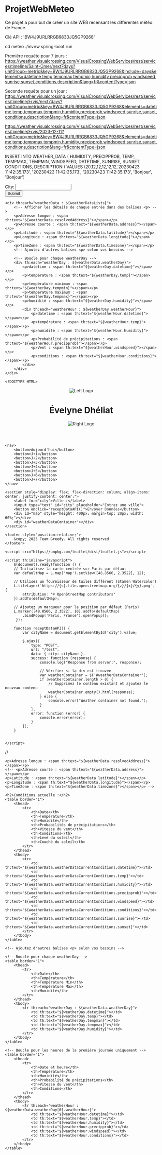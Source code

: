 # ProjetWebMeteo
 Ce projet a pour but de créer un site WEB recensant les différentes météo de France.

Clé API : 'BW4J9URLRRGB6833JQ5GP9268'

cd meteo
./mvnw spring-boot:run

Première requête pour 7 jours :
https://weather.visualcrossing.com/VisualCrossingWebServices/rest/services/timeline/Saint-Omer/next7days?unitGroup=metric&key=BW4J9URLRRGB6833JQ5GP9268&include=days&elements=datetime,temp,tempmax,tempmin,humidity,precipprob,windspeed,sunrise,sunset,conditions,description&lang=fr&contentType=json

Seconde requête pour un jour :
https://weather.visualcrossing.com/VisualCrossingWebServices/rest/services/timeline/Ervis/next7days?unitGroup=metric&key=BW4J9URLRRGB6833JQ5GP9268&elements=datetime,temp,tempmax,tempmin,humidity,precipprob,windspeed,sunrise,sunset,conditions,description&lang=fr&contentType=json

https://weather.visualcrossing.com/VisualCrossingWebServices/rest/services/timeline/Ervis/2023-12-11?unitGroup=metric&key=BW4J9URLRRGB6833JQ5GP9268&elements=datetime,temp,tempmax,tempmin,humidity,precipprob,windspeed,sunrise,sunset,conditions,description&lang=fr&contentType=json

INSERT INTO WEATHER_DATA ( HUMIDITY, PRECIPPROB, TEMP, TEMPMAX, TEMPMIN, WINDSPEED, DATETIME, SUNRISE, SUNSET, CONDITIONS, DESCRIPTION ) VALUES (20,12,12,12,12,12,'20230423 11:42:35.173', '20230423 11:42:35.173', '20230423 11:42:35.173', 'Bonjour', 'Bonjour')

<form action="/test" method="post">
        <label for="city">City:</label>
        <input type="text" id="city" name="city" required><br>
        <input type="submit" value="Submit">
    </form>
    
    <div th:each="weatherData : ${weatherDataLists}">
        <!-- Afficher les détails de chaque entrée dans des balises <p> -->
        <p>Adresse longue : <span th:text="${weatherData.resolvedAddress}"></span></p>
        <p>Adresse courte : <span th:text="${weatherData.address}"></span></p>
        <p>Latitude : <span th:text="${weatherData.latitude}"></span></p>
        <p>Longitude : <span th:text="${weatherData.longitude}"></span></p>
        <p>TimeZone : <span th:text="${weatherData.timezone}"></span></p>
        <!-- Ajoutez d'autres balises <p> selon vos besoins -->
    
        <!-- Boucle pour chaque weatherDay -->
        <div th:each="weatherDay : ${weatherData.weatherDay}">
            <p>datetime : <span th:text="${weatherDay.datetime}"></span></p>
            <p>température : <span th:text="${weatherDay.temp}"></span></p>
            <p>température minimum : <span th:text="${weatherDay.tempmin}"></span></p>
            <p>température maximum : <span th:text="${weatherDay.tempmax}"></span></p>
            <p>humidité : <span th:text="${weatherDay.humidity}"></span></p>
            <div th:each="weatherHour : ${weatherDay.weatherHour}">
                <p>datetime : <span th:text="${weatherHour.datetime}"></span></p>
                <p>température : <span th:text="${weatherHour.temp}"></span></p>
                <p>humidité : <span th:text="${weatherHour.humidity}"></span></p>
                <p>Probabilité de précipitations : <span th:text="${weatherHour.precipprob}"></span></p>
                <p>Vent : <span th:text="${weatherHour.windspeed}"></span></p>
                <p>conditions : <span th:text="${weatherHour.conditions}"></span></p>
            </div>
        </div>
    </div>

    <!DOCTYPE HTML>
<html xmlns:th="http://www.thymeleaf.org">
<head> 
    <title>Weather Data Form</title> 
    <meta http-equiv="Content-Type" content="text/html; charset=UTF-8" />
    <link rel="stylesheet" href="style.css">
    <script src="https://code.jquery.com/jquery-3.6.4.min.js"></script>
</head>
<body>
    <header>
        <img src="img\logo_meteo1.png" alt="Left Logo" class="logo left-logo" />
        <h1>Évelyne Dhéliat</h1>
        <img src="img\logo_imt1.jpg" alt="Right Logo" class="logo right-logo" />
    </header>

    <nav>
        <button>Aujourd'hui</button>
        <button>J+1</button>
        <button>J+2</button>
        <button>J+3</button>
        <button>J+4</button>
        <button>J+5</button>
        <button>J+6</button>
        <button>J+7</button>
    </nav>

    <section style="display: flex; flex-direction: column; align-items: center; justify-content: center;">
        <label for="city">Ville :</label>
        <input type="text" id="city" placeholder="Entrez une ville">
        <button onclick="receptDataAPI()">Envoyer Données</button>
        <div id="map" style="height: 400px; margin-top: 20px; width: 60%;"></div>
        <div id="weatherDataContainer"></div>
    </section>

    <footer style="position:relative;">
        &copy; 2023 Team Greedy. All rights reserved.
    </footer>
    
    <script src="https://unpkg.com/leaflet/dist/leaflet.js"></script>

    <script th:inline="javascript">
        $(document).ready(function () {
        // Initialisez la carte centrée sur Paris par défaut
        var defaultMap = L.map('map').setView([48.8566, 2.3522], 12);

        // Utilisez un fournisseur de tuiles différent (Stamen Watercolor)
        L.tileLayer('https://{s}.tile.openstreetmap.org/{z}/{x}/{y}.png', {
            attribution: '© OpenStreetMap contributors'
        }).addTo(defaultMap);

        // Ajoutez un marqueur pour la position par défaut (Paris)
        L.marker([48.8566, 2.3522], 10).addTo(defaultMap)
            .bindPopup('Paris, France').openPopup();
         });

        function receptDataAPI() {
            var cityName = document.getElementById('city').value;

            $.ajax({
                type: "POST",
                url: "/test",
                data: { city: cityName },
                success: function (response) {
                    console.log("Response from server:", response);

                    // Vérifiez si la div est trouvée
                    var weatherContainer = $('#weatherDataContainer');
                    if (weatherContainer.length > 0) {
                        // Supprimez le contenu existant et ajoutez le nouveau contenu
                        weatherContainer.empty().html(response);
                    } else {
                        console.error("Weather container not found.");
                    }
                },
                error: function (error) {
                    console.error(error);
                }
            });
        }

        
    </script>
</body>

</html>

//


<!-- Afficher les détails de chaque entrée dans des balises <p> -->
    <p>Adresse longue : <span th:text="${weatherData.resolvedAddress}"></span></p>
    <!-- <p>Adresse courte : <span th:text="${weatherData.address}"></span></p>
    <p>Latitude : <span th:text="${weatherData.latitude}"></span></p>
    <p>Longitude : <span th:text="${weatherData.longitude}"></span></p>
    <p>TimeZone : <span th:text="${weatherData.timezone}"></span></p> -->
   
    <h2>Conditions actuelle :</h2>
    <table border="1">
        <thead>
            <tr>
                <th>Date</th>
                <th>Température</th>
                <th>Humidité</th>
                <th>Probabilités de précipitations</th>
                <th>Vitesse du vent</th>
                <th>Conditions</th>
                <th>Levé du soleil</th>
                <th>Couché du soleil</th>
            </tr>
        </thead>
        <tbody>
            <tr>
                <td th:text="${weatherData.weatherDataCurrentConditions.datetime}"></td>
                <td th:text="${weatherData.weatherDataCurrentConditions.temp}"></td>
                <td th:text="${weatherData.weatherDataCurrentConditions.humidity}"></td>
                <td th:text="${weatherData.weatherDataCurrentConditions.precipprob}"></td>
                <td th:text="${weatherData.weatherDataCurrentConditions.windspeed}"></td>
                <td th:text="${weatherData.weatherDataCurrentConditions.conditions}"></td>
                <td th:text="${weatherData.weatherDataCurrentConditions.sunrise}"></td>
                <td th:text="${weatherData.weatherDataCurrentConditions.sunset}"></td>
            </tr>
        </tbody>
    </table>

    <!-- Ajoutez d'autres balises <p> selon vos besoins -->

    <!-- Boucle pour chaque weatherDay -->
    <table border="1">
        <thead>
            <tr>
                <th>Date</th>
                <th>Température</th>
                <th>Température Min</th>
                <th>Température Max</th>
                <th>Humidité</th>
            </tr>
        </thead>
        <tbody>
            <tr th:each="weatherDay : ${weatherData.weatherDay}">
                <td th:text="${weatherDay.datetime}"></td>
                <td th:text="${weatherDay.temp}"></td>
                <td th:text="${weatherDay.tempmin}"></td>
                <td th:text="${weatherDay.tempmax}"></td>
                <td th:text="${weatherDay.humidity}"></td>
            </tr>
        </tbody>
    </table>

    <!-- Boucle pour les heures de la première journée uniquement -->
    <table border="1">
        <thead>
            <tr>
                <th>Date et heure</th>
                <th>Température</th>
                <th>Humidité</th>
                <th>Probabilité de précipitations</th>
                <th>Vitesse du vent</th>
                <th>Conditions</th>
            </tr>
        </thead>
        <tbody>
            <tr th:each="weatherHour : ${weatherData.weatherDay[0].weatherHour}">
                <td th:text="${weatherHour.datetime}"></td>
                <td th:text="${weatherHour.temp}"></td>
                <td th:text="${weatherHour.humidity}"></td>
                <td th:text="${weatherHour.precipprob}"></td>
                <td th:text="${weatherHour.windspeed}"></td>
                <td th:text="${weatherHour.conditions}"></td>
            </tr>
        </tbody>
    </table>